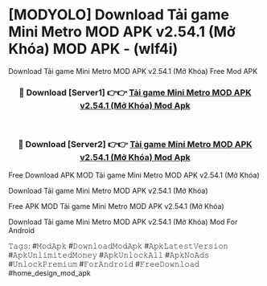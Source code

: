 # [MODYOLO] Download Tải game Mini Metro MOD APK v2.54.1 (Mở Khóa) MOD APK - (wlf4i)
Download Tải game Mini Metro MOD APK v2.54.1 (Mở Khóa) Free Mod APK

<div align="center">
<h3>🔴 Download [Server1] 👉👉 <a href="https://apk-comot.site?title=Tải_game_Mini_Metro_MOD_APK_v2.54.1_(Mở_Khóa)">Tải game Mini Metro MOD APK v2.54.1 (Mở Khóa) Mod Apk</a></h3><br>

<h3>🔴 Download [Server2] 👉👉 <a href="https://apk-comot.site?title=Tải_game_Mini_Metro_MOD_APK_v2.54.1_(Mở_Khóa)">Tải game Mini Metro MOD APK v2.54.1 (Mở Khóa) Mod Apk</a></h3>
</div>


Free Download APK MOD Tải game Mini Metro MOD APK v2.54.1 (Mở Khóa)

Download Tải game Mini Metro MOD APK v2.54.1 (Mở Khóa) 

Free APK MOD Tải game Mini Metro MOD APK v2.54.1 (Mở Khóa) 

Download Tải game Mini Metro MOD APK v2.54.1 (Mở Khóa) Mod For Android

𝚃𝚊𝚐𝚜: #𝙼𝚘𝚍𝙰𝚙𝚔 #𝙳𝚘𝚠𝚗𝚕𝚘𝚊𝚍𝙼𝚘𝚍𝙰𝚙𝚔 #𝙰𝚙𝚔𝙻𝚊𝚝𝚎𝚜𝚝𝚅𝚎𝚛𝚜𝚒𝚘𝚗 #𝙰𝚙𝚔𝚄𝚗𝚕𝚒𝚖𝚒𝚝𝚎𝚍𝙼𝚘𝚗𝚎𝚢 #𝙰𝚙𝚔𝚄𝚗𝚕𝚘𝚌𝚔𝙰𝚕𝚕 #𝙰𝚙𝚔𝙽𝚘𝙰𝚍𝚜 #𝚄𝚗𝚕𝚘𝚌𝚔𝙿𝚛𝚎𝚖𝚒𝚞𝚖 #𝙵𝚘𝚛𝙰𝚗𝚍𝚛𝚘𝚒𝚍 #𝙵𝚛𝚎𝚎𝙳𝚘𝚠𝚗𝚕𝚘𝚊𝚍 #home_design_mod_apk